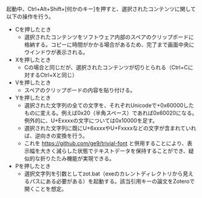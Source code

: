 起動中、Ctrl+Alt+Shift+[何かのキー]を押すと、選択されたコンテンツに関して以下の操作を行う。
- Cを押したとき
  - 選択されたコンテンツをソフトウェア内部のスペアのクリップボードに格納する。コピーに時間がかかる場合があるため、完了まで画面中央にウインドウが表示される。
- Xを押したとき
  - Cの場合と同じだが、選択されたコンテンツが切りとられる（Ctrl+Cに対するCtrl+Xと同じ）
- Vを押したとき
  - スペアのクリップボードの内容を貼り付ける。
- Yを押したとき
  - 選択された文字列の全ての文字を、それぞれUnicodeで+0x60000したものに変える。例えば0x20（半角スペース）であれば0x60020になる。例外的に、U+Exxxxの文字については0x10000を足す。
  - 選択された文字列に既にU+6xxxxやU+Fxxxxなどの文字が含まれていれば、逆向きの変換を行う。
  - これを https://github.com/ge9/trivial-font と併用することにより、表示幅を大きく減らした状態でテキストデータを保持することができ、疑似的な折りたたみ機能が実現できる。
- Pを押したとき
  - 選択文字列を引数としてzot.bat（exeのカレントディレクトリから見えるパスにある必要がある）を起動する。該当引用キーの論文をZoteroで開くことを想定。

